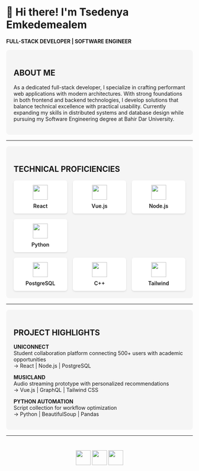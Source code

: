 # 👋 Hi there! I'm Tsedenya Emkedemealem  
**FULL-STACK DEVELOPER | SOFTWARE ENGINEER**  

<div style="background: #f5f5f5; padding: 20px; border-radius: 8px; margin: 15px 0;">

## ABOUT ME  

As a dedicated full-stack developer, I specialize in crafting performant web applications with modern architectures. With strong foundations in both frontend and backend technologies, I develop solutions that balance technical excellence with practical usability. Currently expanding my skills in distributed systems and database design while pursuing my Software Engineering degree at Bahir Dar University.

</div>

---

<div style="background: #f5f5f5; padding: 20px; border-radius: 8px; margin: 15px 0;">

## TECHNICAL PROFICIENCIES  

<div style="display: grid; grid-template-columns: repeat(3, 1fr); gap: 15px; margin-top: 15px;">

<!-- Row 1 (4 items) -->
<div style="background: white; padding: 12px; border-radius: 6px; text-align: center; box-shadow: 0 2px 4px rgba(0,0,0,0.1); transition: all 0.3s ease;" onmouseover="this.style.transform='translateY(-5px)'; this.style.boxShadow='0 5px 15px rgba(0,0,0,0.1)'" onmouseout="this.style.transform=''; this.style.boxShadow='0 2px 4px rgba(0,0,0,0.1)'">
<img src="https://cdn.jsdelivr.net/gh/devicons/devicon/icons/react/react-original.svg" width="40"/>
<p style="margin: 8px 0 0; font-weight: 600;">React</p>
</div>

<div style="background: white; padding: 12px; border-radius: 6px; text-align: center; box-shadow: 0 2px 4px rgba(0,0,0,0.1); transition: all 0.3s ease;" onmouseover="this.style.transform='translateY(-5px)'; this.style.boxShadow='0 5px 15px rgba(0,0,0,0.1)'" onmouseout="this.style.transform=''; this.style.boxShadow='0 2px 4px rgba(0,0,0,0.1)'">
<img src="https://cdn.jsdelivr.net/gh/devicons/devicon/icons/vuejs/vuejs-original.svg" width="40"/>
<p style="margin: 8px 0 0; font-weight: 600;">Vue.js</p>
</div>

<div style="background: white; padding: 12px; border-radius: 6px; text-align: center; box-shadow: 0 2px 4px rgba(0,0,0,0.1); transition: all 0.3s ease;" onmouseover="this.style.transform='translateY(-5px)'; this.style.boxShadow='0 5px 15px rgba(0,0,0,0.1)'" onmouseout="this.style.transform=''; this.style.boxShadow='0 2px 4px rgba(0,0,0,0.1)'">
<img src="https://cdn.jsdelivr.net/gh/devicons/devicon/icons/nodejs/nodejs-original.svg" width="40"/>
<p style="margin: 8px 0 0; font-weight: 600;">Node.js</p>
</div>

<div style="background: white; padding: 12px; border-radius: 6px; text-align: center; box-shadow: 0 2px 4px rgba(0,0,0,0.1); transition: all 0.3s ease;" onmouseover="this.style.transform='translateY(-5px)'; this.style.boxShadow='0 5px 15px rgba(0,0,0,0.1)'" onmouseout="this.style.transform=''; this.style.boxShadow='0 2px 4px rgba(0,0,0,0.1)'">
<img src="https://cdn.jsdelivr.net/gh/devicons/devicon/icons/python/python-original.svg" width="40"/>
<p style="margin: 8px 0 0; font-weight: 600;">Python</p>
</div>

</div>

<div style="display: grid; grid-template-columns: repeat(3, 1fr); gap: 15px; margin-top: 15px;">

<!-- Row 2 (3 items) -->
<div style="background: white; padding: 12px; border-radius: 6px; text-align: center; box-shadow: 0 2px 4px rgba(0,0,0,0.1); transition: all 0.3s ease;" onmouseover="this.style.transform='translateY(-5px)'; this.style.boxShadow='0 5px 15px rgba(0,0,0,0.1)'" onmouseout="this.style.transform=''; this.style.boxShadow='0 2px 4px rgba(0,0,0,0.1)'">
<img src="https://cdn.jsdelivr.net/gh/devicons/devicon/icons/postgresql/postgresql-original.svg" width="40"/>
<p style="margin: 8px 0 0; font-weight: 600;">PostgreSQL</p>
</div>

<div style="background: white; padding: 12px; border-radius: 6px; text-align: center; box-shadow: 0 2px 4px rgba(0,0,0,0.1); transition: all 0.3s ease;" onmouseover="this.style.transform='translateY(-5px)'; this.style.boxShadow='0 5px 15px rgba(0,0,0,0.1)'" onmouseout="this.style.transform=''; this.style.boxShadow='0 2px 4px rgba(0,0,0,0.1)'">
<img src="https://cdn.jsdelivr.net/gh/devicons/devicon/icons/cplusplus/cplusplus-original.svg" width="40"/>
<p style="margin: 8px 0 0; font-weight: 600;">C++</p>
</div>

<div style="background: white; padding: 12px; border-radius: 6px; text-align: center; box-shadow: 0 2px 4px rgba(0,0,0,0.1); transition: all 0.3s ease;" onmouseover="this.style.transform='translateY(-5px)'; this.style.boxShadow='0 5px 15px rgba(0,0,0,0.1)'" onmouseout="this.style.transform=''; this.style.boxShadow='0 2px 4px rgba(0,0,0,0.1)'">
<img src="https://cdn.jsdelivr.net/gh/devicons/devicon/icons/tailwindcss/tailwindcss-plain.svg" width="40"/>
<p style="margin: 8px 0 0; font-weight: 600;">Tailwind</p>
</div>

</div>
</div>

---

<div style="background: #f5f5f5; padding: 20px; border-radius: 8px; margin: 15px 0;">

## PROJECT HIGHLIGHTS  

**UNICONNECT**  
Student collaboration platform connecting 500+ users with academic opportunities  
→ React | Node.js | PostgreSQL  

**MUSICLAND**  
Audio streaming prototype with personalized recommendations  
→ Vue.js | GraphQL | Tailwind CSS  

**PYTHON AUTOMATION**  
Script collection for workflow optimization  
→ Python | BeautifulSoup | Pandas  

</div>

---

<div style="display: flex; justify-content: center; gap: 12px; margin: 25px 0;">

[<img src="https://img.shields.io/badge/-CONNECT_ON_LINKEDIN-0A66C2?style=for-the-badge&logo=linkedin&logoColor=white" height="40">](https://linkedin.com/in/yourprofile)
[<img src="https://img.shields.io/badge/-EMAIL_ME-D14836?style=for-the-badge&logo=gmail&logoColor=white" height="40">](mailto:your.email@example.com)
[<img src="https://img.shields.io/badge/-VIEW_PORTFOLIO-4285F4?style=for-the-badge&logo=googlechrome&logoColor=white" height="40">](https://yourportfolio.com)

</div>

